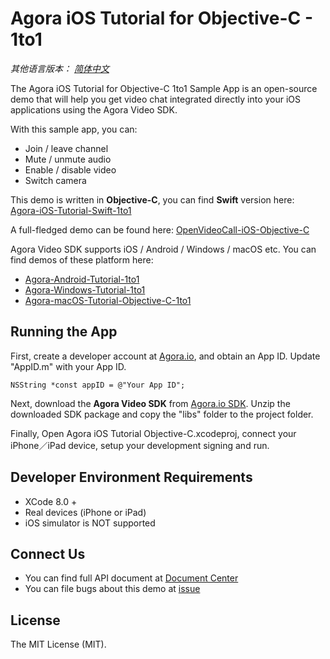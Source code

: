 # Agora iOS Tutorial for Objective-C - 1to1

*其他语言版本： [简体中文](README.zh.md)*

The Agora iOS Tutorial for Objective-C 1to1 Sample App is an open-source demo that will help you get video chat integrated directly into your iOS applications using the Agora Video SDK.

With this sample app, you can:

- Join / leave channel
- Mute / unmute audio
- Enable / disable video
- Switch camera

This demo is written in **Objective-C**, you can find **Swift** version here: [Agora-iOS-Tutorial-Swift-1to1](https://github.com/AgoraIO/Agora-iOS-Tutorial-Swift-1to1)

A full-fledged demo can be found here: [OpenVideoCall-iOS-Objective-C](https://github.com/AgoraIO/OpenVideoCall-iOS-Objective-C)

Agora Video SDK supports iOS / Android / Windows / macOS etc. You can find demos of these platform here:

- [Agora-Android-Tutorial-1to1](https://github.com/AgoraIO/Agora-Android-Tutorial-1to1)
- [Agora-Windows-Tutorial-1to1](https://github.com/AgoraIO/Agora-Windows-Tutorial-1to1)
- [Agora-macOS-Tutorial-Objective-C-1to1](https://github.com/AgoraIO/Agora-macOS-Tutorial-Objective-C-1to1)

## Running the App
First, create a developer account at [Agora.io](https://dashboard.agora.io/signin/), and obtain an App ID. Update "AppID.m" with your App ID.

```
NSString *const appID = @"Your App ID"; 
```

Next, download the **Agora Video SDK** from [Agora.io SDK](https://www.agora.io/en/blog/download/). Unzip the downloaded SDK package and copy the "libs" folder to the project folder.

Finally, Open Agora iOS Tutorial Objective-C.xcodeproj, connect your iPhone／iPad device, setup your development signing and run.

## Developer Environment Requirements
* XCode 8.0 +
* Real devices (iPhone or iPad)
* iOS simulator is NOT supported

## Connect Us

- You can find full API document at [Document Center](https://docs.agora.io/en/)
- You can file bugs about this demo at [issue](https://github.com/AgoraIO/Agora-iOS-Tutorial-Objective-C-1to1/issues)

## License

The MIT License (MIT).
